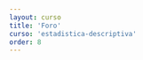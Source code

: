 ```yaml
---
layout: curso
title: 'Foro'
curso: 'estadistica-descriptiva'
order: 8
---
```


<!---
## Foro del curso

Para inscribirse al foro, por favor utilicen el correo electónico
de la Universidad.

<a id="nabblelink" href="http://estadistica-descriptiva-y-analisis-exploratorio-de-datos-2018.76761.n8.nabble.com/">Estadística Descriptiva y Análisis Exploratorio de Datos 2018-02</a>
<script src="http://estadistica-descriptiva-y-analisis-exploratorio-de-datos-2018.76761.n8.nabble.com/embed/f1"></script>
---
